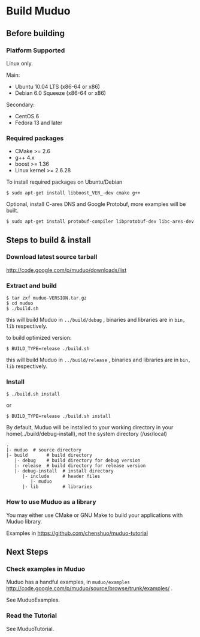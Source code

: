 # Build Muduo #

## Before building ##
### Platform Supported ###

Linux only.

Main:
  * Ubuntu 10.04 LTS (x86-64 or x86)
  * Debian 6.0 Squeeze (x86-64 or x86)

Secondary:
  * CentOS 6
  * Fedora 13 and later

### Required packages ###
  * CMake >= 2.6
  * g++ 4.x
  * boost >= 1.36
  * Linux kernel >= 2.6.28

To install required packages on Ubuntu/Debian
```
$ sudo apt-get install libboost_VER_-dev cmake g++
```

Optional, install C-ares DNS and Google Protobuf, more examples will be built.
```
$ sudo apt-get install protobuf-compiler libprotobuf-dev libc-ares-dev
```
## Steps to build & install ##

### Download latest source tarball ###

http://code.google.com/p/muduo/downloads/list

### Extract and build ###

```
$ tar zxf muduo-VERSION.tar.gz
$ cd muduo
$ ./build.sh
```
this will build Muduo in `../build/debug` , binaries and libraries are in `bin, lib` respectively.

to build optimized version:
```
$ BUILD_TYPE=release ./build.sh 
```
this will build Muduo in `../build/release` , binaries and libraries are in `bin, lib` respectively.

### Install ###

```
$ ./build.sh install
```

or

```
$ BUILD_TYPE=release ./build.sh install
```

By default, Muduo will be installed to your working directory in your home(../build/debug-install), not the system directory (/usr/local)
```
.
|- muduo  # source directory
|- build       # build directory
   |- debug    # build directory for debug version
   |- release  # build directory for release version
   |- debug-install  # install directory
      |- include     # header files
         |- muduo
      |- lib         # libraries
```

### How to use Muduo as a library ###
You may either use CMake or GNU Make to build your applications with Muduo library.

Examples in
https://github.com/chenshuo/muduo-tutorial

## Next Steps ##

### Check examples in Muduo ###
Muduo has a handful examples, in ` muduo/examples ` http://code.google.com/p/muduo/source/browse/trunk/examples/ .

See MuduoExamples.

### Read the Tutorial ###

See MuduoTutorial.